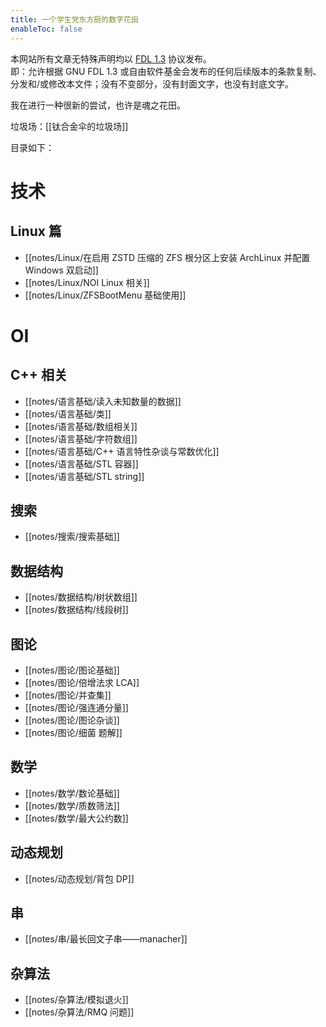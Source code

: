 ```yaml
---
title: 一个学生党东方厨的数字花田
enableToc: false
---
```


本网站所有文章无特殊声明均以 [FDL 1.3](https://www.gnu.org/licenses/fdl-1.3.html) 协议发布。  
即：允许根据 GNU FDL 1.3 或自由软件基金会发布的任何后续版本的条款复制、分发和/或修改本文件；没有不变部分，没有封面文字，也没有封底文字。

我在进行一种很新的尝试，也许是魂之花田。

垃圾场：[[钛合金伞的垃圾场]]

目录如下：

# 技术

## Linux 篇

* [[notes/Linux/在启用 ZSTD 压缩的 ZFS 根分区上安装 ArchLinux 并配置 Windows 双启动]]
* [[notes/Linux/NOI Linux 相关]]
* [[notes/Linux/ZFSBootMenu 基础使用]]

# OI

## C++ 相关

* [[notes/语言基础/读入未知数量的数据]]
* [[notes/语言基础/类]]
* [[notes/语言基础/数组相关]]
* [[notes/语言基础/字符数组]]
* [[notes/语言基础/C++ 语言特性杂谈与常数优化]]
* [[notes/语言基础/STL 容器]]
* [[notes/语言基础/STL string]]

## 搜索

* [[notes/搜索/搜索基础]]

## 数据结构

* [[notes/数据结构/树状数组]]
* [[notes/数据结构/线段树]]

## 图论

* [[notes/图论/图论基础]]
* [[notes/图论/倍增法求 LCA]]
* [[notes/图论/并查集]]
* [[notes/图论/强连通分量]]
* [[notes/图论/图论杂谈]]
* [[notes/图论/细菌 题解]]

## 数学

* [[notes/数学/数论基础]]
* [[notes/数学/质数筛法]]
* [[notes/数学/最大公约数]]

## 动态规划

* [[notes/动态规划/背包 DP]]

## 串

* [[notes/串/最长回文子串——manacher]]

## 杂算法

* [[notes/杂算法/模拟退火]]
* [[notes/杂算法/RMQ 问题]]